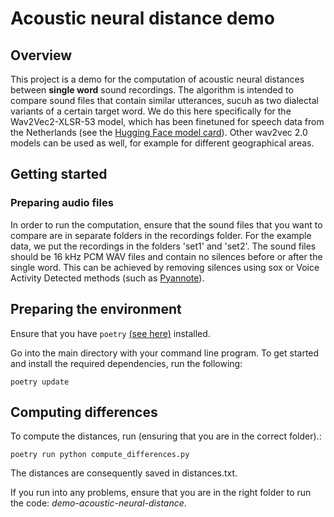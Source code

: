 # Acoustic neural distance demo

## Overview
This project is a demo for the computation of acoustic neural distances between **single word** sound recordings. The algorithm is intended to compare sound files that contain similar utterances, sucuh as two dialectal variants of a certain target word. We do this here specifically for the  Wav2Vec2-XLSR-53 model, which has been finetuned for speech data from the Netherlands (see the [Hugging Face model card](https://huggingface.co/GroNLP/wav2vec2-dutch-large-ft-cgn)). Other wav2vec 2.0 models can be used as well, for example for different geographical areas.

## Getting started
### Preparing audio files
In order to run the computation, ensure that the sound files that you want to compare are in separate folders in the recordings folder. For the example data, we put the recordings in the folders 'set1' and 'set2'. The sound files should be 16 kHz PCM WAV files and contain no silences before or after the single word. This can be achieved by removing silences using sox or Voice Activity Detected methods (such as [Pyannote](https://github.com/pyannote/pyannote-audio)). 


## Preparing the environment
Ensure that you have `poetry` [(see here)](https://python-poetry.org/docs/#installing-with-the-official-installer) installed.

Go into the main directory with your command line program. To get started and install the required dependencies, run the following:

```
poetry update
```


<!-- ### Downloading acoustic model
Go into the directory containing the recordings folder (i.e., *demo_acoustic_neural_distance*) with your command line program. Then run:

```
cd demo_acoustic_neural_distance
git clone git@hf.co:GroNLP/wav2vec2-dutch-large-ft-cgn
```
 -->

## Computing differences
To compute the distances, run (ensuring that you are in the correct folder).:

```
poetry run python compute_differences.py
```

The distances are consequently saved in distances.txt.

If you run into any problems, ensure that you are in the right folder to run the code: *demo-acoustic-neural-distance*. 